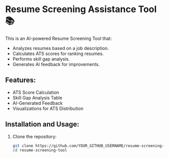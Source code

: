 # Resume Screening Assistance Tool 📚

This is an AI-powered Resume Screening Tool that:
- Analyzes resumes based on a job description.
- Calculates ATS scores for ranking resumes.
- Performs skill gap analysis.
- Generates AI feedback for improvements.

## Features:
- ATS Score Calculation
- Skill Gap Analysis Table
- AI-Generated Feedback
- Visualizations for ATS Distribution

## Installation and Usage:
1. Clone the repository:
   ```bash
   git clone https://github.com/YOUR_GITHUB_USERNAME/resume-screening-tool.git
   cd resume-screening-tool
